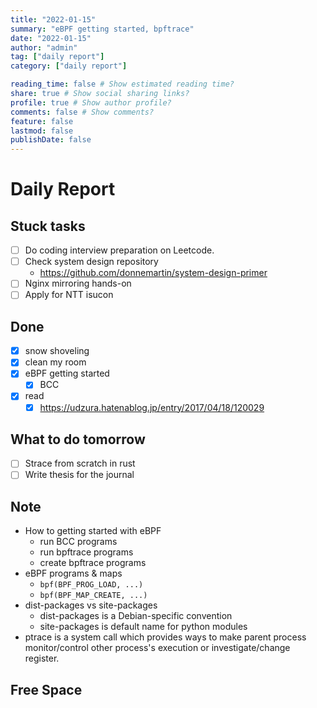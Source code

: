 ```yaml
---
title: "2022-01-15"
summary: "eBPF getting started, bpftrace"
date: "2022-01-15"
author: "admin"
tag: ["daily report"]
category: ["daily report"]

reading_time: false # Show estimated reading time?
share: true # Show social sharing links?
profile: true # Show author profile?
comments: false # Show comments?
feature: false
lastmod: false
publishDate: false
---
```


# Daily Report

## Stuck tasks

- [ ] Do coding interview preparation on Leetcode.
- [ ] Check system design repository
    - https://github.com/donnemartin/system-design-primer
- [ ] Nginx mirroring hands-on
- [ ] Apply for NTT isucon 

## Done


- [x] snow shoveling
- [x] clean my room
- [x] eBPF getting started
    - [x] BCC 
- [x] read 
    - [x] https://udzura.hatenablog.jp/entry/2017/04/18/120029

## What to do tomorrow

- [ ] Strace from scratch in rust
- [ ] Write thesis for the journal

## Note

- How to getting started with eBPF
    - run BCC programs
    - run bpftrace programs
    - create bpftrace programs
- eBPF programs & maps
    - `bpf(BPF_PROG_LOAD, ...)`
    - `bpf(BPF_MAP_CREATE, ...)`
- dist-packages vs site-packages
    - dist-packages is a Debian-specific convention 
    - site-packages is default name for python modules
- ptrace is a system call which provides ways to make parent process monitor/control other process's execution or investigate/change register.


## Free Space

